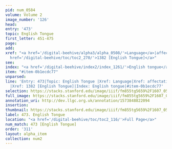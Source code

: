 ```yaml
---
pid: num_0584
volume: Volume 2
image_number: '126'
head: 
entry: '473'
topic: English Tongue
first_letter: 451-475
page: 
add: 
xref: "<a href='/digital-beehive/alpha3/alpha_0508/'>Language</a>|affectation in Speech|<a
  href='/digital-beehive/toc/toc2_270/'>1382 [English Tongue]</a>"
see: 
index: "<a href='/digital-beehive/index2/index_1261/'>English tongue</a>"
item: "#item-0b1ecdc77"
unparsed: 
line: 'Entry: 473|Topic: English Tongue |Xref: Language|Xref: affectation in Speech
  |Xref: 1382 [English Tongue]|Index: English tongue|#item-0b1ecdc77'
selection: https://stacks.stanford.edu/image/iiif/fm855tg5659%2F1607_0593/951,2204,2897,946/full/0/default.jpg
full_image: https://stacks.stanford.edu/image/iiif/fm855tg5659%2F1607_0593/full/full/0/default.jpg
annotation_uri: http://dev.llgc.org.uk/annotation/1573848822094
insertion: 
thumbnail: https://stacks.stanford.edu/image/iiif/fm855tg5659%2F1607_0593/951,2204,600,180/250,/0/default.jpg
label: 473. English Tongue
location: "<a href='/digital-beehive/toc/toc2_116/'>Full Page</a>"
num_match: 473 [English Tongue]
order: '311'
layout: alpha_item
collection: num2
---
```

